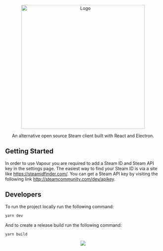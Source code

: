 <p align="center">
    <img width="400" src="/src/assets/img/logo.png" alt="Logo"/>
</p>
<p align="center">
    An alternative open source Steam client built with React and Electron.
</p>

## Getting Started

In order to use Vapour you are required to add a Steam ID and Steam API key in the settings page.
The easiest way to find your Steam ID is via a site like https://steamidfinder.com/.
You can get a Steam API key by visiting the following link http://steamcommunity.com/dev/apikey.

## Developers

To run the project locally run the following command:

```bash
yarn dev
```

And to create a release build run the following command:

```bash
yarn build
```

<p align="center"><img src="/src/assets/img/screenshot.jpg"/></p>
